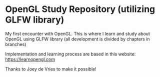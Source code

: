 # OpenGL Study Repository (utilizing GLFW library)
My first encounter with OpenGL. This is where I learn and study about OpenGL using GLFW library (all development is divided by chapters in branches)

Implementation and learning process are based in this website: https://learnopengl.com

Thanks to Joey de Vries to make it possible!
